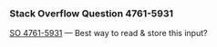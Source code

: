 ### Stack Overflow Question 4761-5931

[SO 4761-5931](https://stackoverflow.com/q/47615931) &mdash;
Best way to read &amp; store this input?

